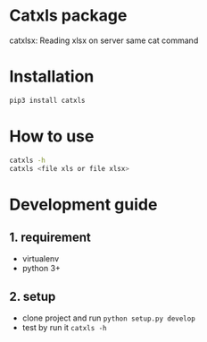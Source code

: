 # Catxls package
catxlsx: Reading xlsx on server same cat command
# Installation

```bash
pip3 install catxls
```
# How to use

```bash
catxls -h
catxls <file xls or file xlsx>
```
# Development guide
## 1. requirement
- virtualenv
- python 3+

## 2. setup
- clone project and run `python setup.py develop`
- test by run it `catxls -h`


